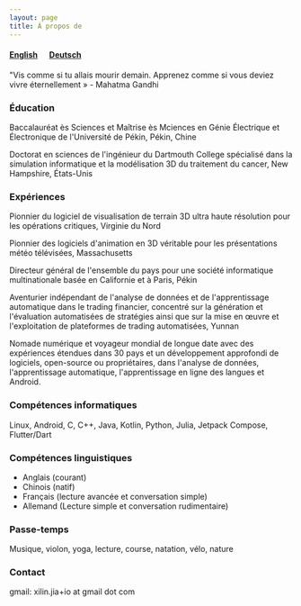 ```yaml
---
layout: page
title: À propos de
---
```


#### [English](../about.md) &emsp;  [Deutsch](/german.md)


"Vis comme si tu allais mourir demain. Apprenez comme si vous deviez vivre éternellement » - Mahatma Gandhi

### Éducation

Baccalauréat ès Sciences et Maîtrise ès Mciences en Génie Électrique et Électronique de l'Université de Pékin, Pékin, Chine

Doctorat en sciences de l'ingénieur du Dartmouth College spécialisé dans la simulation informatique et la modélisation 3D du traitement du cancer, New Hampshire, États-Unis

### Expériences

Pionnier du logiciel de visualisation de terrain 3D ultra haute résolution pour les opérations critiques, Virginie du Nord

Pionnier des logiciels d'animation en 3D véritable pour les présentations météo télévisées, Massachusetts

Directeur général de l'ensemble du pays pour une société informatique multinationale basée en Californie et à Paris, Pékin

Aventurier indépendant de l'analyse de données et de l'apprentissage automatique dans le trading financier, concentré sur la génération et l'évaluation automatisées de stratégies ainsi que sur la mise en œuvre et l'exploitation de plateformes de trading automatisées, Yunnan

Nomade numérique et voyageur mondial de longue date avec des expériences étendues dans 30 pays et un développement approfondi de logiciels, open-source ou propriétaires, dans l'analyse de données, l'apprentissage automatique, l'apprentissage en ligne des langues et Android.

### Compétences informatiques

Linux, Android, C, C++, Java, Kotlin, Python, Julia, Jetpack Compose, Flutter/Dart

### Compétences linguistiques

* Anglais (courant)
* Chinois (natif)
* Français (lecture avancée et conversation simple)
* Allemand (Lecture simple et conversation rudimentaire)

### Passe-temps

Musique, violon, yoga, lecture, course, natation, vélo, nature

### Contact

gmail: xilin.jia+io at gmail dot com

